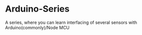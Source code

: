 # Arduino-Series
A series,  where you can learn interfacing of several sensors with Arduino(commonly)/Node MCU 
